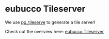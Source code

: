 # eubucco Tileserver

We use [pg_tileserve](https://github.com/CrunchyData/pg_tileserv) to generate a tile server! 

Check out the overview here: [eubucco Tileserver](http://0.0.0.0:7800/)
